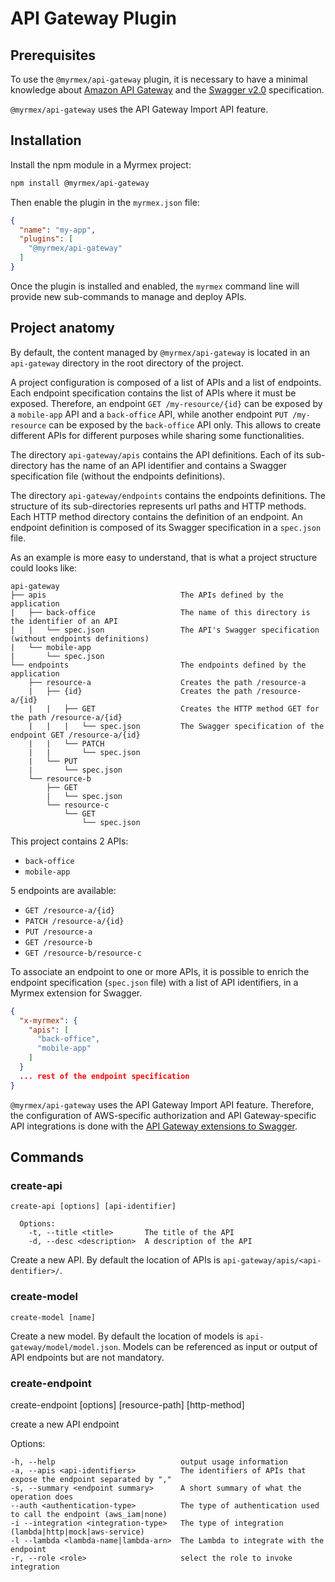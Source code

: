 # API Gateway Plugin

## Prerequisites

To use the `@myrmex/api-gateway` plugin, it is necessary to have a minimal knowledge about [Amazon API
Gateway](https://aws.amazon.com/api-gateway/) and the [Swagger v2.0](http://swagger.io/specification/) specification.

`@myrmex/api-gateway` uses the API Gateway Import API feature.

## Installation

Install the npm module in a Myrmex project:

```bash
npm install @myrmex/api-gateway
```

Then enable the plugin in the `myrmex.json` file:

```json
{
  "name": "my-app",
  "plugins": [
    "@myrmex/api-gateway"
  ]
}
```

Once the plugin is installed and enabled, the `myrmex` command line will provide new sub-commands to manage and deploy APIs.

## Project anatomy

By default, the content managed by `@myrmex/api-gateway` is located in an `api-gateway` directory in the root directory of the
project.

A project configuration is composed of a list of APIs and a list of endpoints. Each endpoint specification contains the list
of APIs where it must be exposed. Therefore, an endpoint `GET /my-resource/{id}` can be exposed by a `mobile-app` API and a
`back-office` API, while another endpoint `PUT /my-resource` can be exposed by the `back-office` API only. This allows to
create different APIs for different purposes while sharing some functionalities.

The directory `api-gateway/apis` contains the API definitions. Each of its sub-directory has the name of an API identifier and
contains a Swagger specification file (without the endpoints definitions).

The directory `api-gateway/endpoints` contains the endpoints definitions. The structure of its sub-directories represents url
paths and HTTP methods. Each HTTP method directory contains the definition of an endpoint. An endpoint definition is composed
of its Swagger specification in a `spec.json` file.

As an example is more easy to understand, that is what a project structure could looks like:

```text
api-gateway
├── apis                              The APIs defined by the application
|   ├── back-office                   The name of this directory is the identifier of an API
|   |   └── spec.json                 The API's Swagger specification (without endpoints definitions)
|   └── mobile-app
|       └── spec.json
└── endpoints                         The endpoints defined by the application
    ├── resource-a                    Creates the path /resource-a
    |   ├── {id}                      Creates the path /resource-a/{id}
    |   |   ├── GET                   Creates the HTTP method GET for the path /resource-a/{id}
    |   |   |   └── spec.json         The Swagger specification of the endpoint GET /resource-a/{id}
    |   |   └── PATCH
    |   |       └── spec.json
    |   └── PUT
    |       └── spec.json
    └── resource-b
        ├── GET
        |   └── spec.json
        └── resource-c
            └── GET
                └── spec.json
```

This project contains 2 APIs:

*   `back-office`
*   `mobile-app`

5 endpoints are available:

*   `GET /resource-a/{id}`
*   `PATCH /resource-a/{id}`
*   `PUT /resource-a`
*   `GET /resource-b`
*   `GET /resource-b/resource-c`

To associate an endpoint to one or more APIs, it is possible to enrich the endpoint specification (`spec.json` file) with a
list of API identifiers, in a Myrmex extension for Swagger.

```json
{
  "x-myrmex": {
    "apis": [
      "back-office",
      "mobile-app"
    ]
  }
  ... rest of the endpoint specification
}
```

`@myrmex/api-gateway` uses the API Gateway Import API feature. Therefore, the configuration of AWS-specific authorization
and API Gateway-specific API integrations is done with the [API Gateway extensions to
Swagger](http://docs.aws.amazon.com/apigateway/latest/developerguide/api-gateway-swagger-extensions.html).

## Commands

### create-api

```
create-api [options] [api-identifier]

  Options:
    -t, --title <title>       The title of the API
    -d, --desc <description>  A description of the API
```

Create a new API. By default the location of APIs is `api-gateway/apis/<api-dentifier>/`.

### create-model

```
create-model [name]
```

Create a new model. By default the location of models is `api-gateway/model/model.json`. Models can be referenced as input
or output of API endpoints but are not mandatory.

### create-endpoint

create-endpoint [options] [resource-path] [http-method]

  create a new API endpoint

  Options:

    -h, --help                            output usage information
    -a, --apis <api-identifiers>          The identifiers of APIs that expose the endpoint separated by ","
    -s, --summary <endpoint summary>      A short summary of what the operation does
    --auth <authentication-type>          The type of authentication used to call the endpoint (aws_iam|none)
    -i --integration <integration-type>   The type of integration (lambda|http|mock|aws-service)
    -l --lambda <lambda-name|lambda-arn>  The Lambda to integrate with the endpoint
    -r, --role <role>                     select the role to invoke integration
